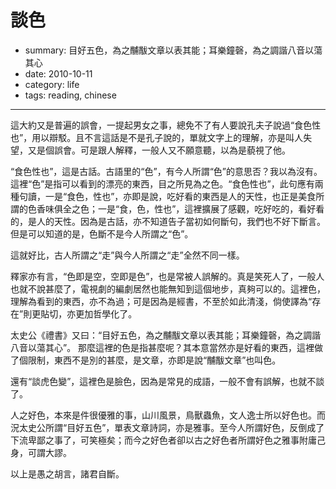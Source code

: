 # 談色

- summary: 目好五色，為之黼黻文章以表其能；耳樂鐘磬，為之調諧八音以蕩其心
- date: 2010-10-11
- category: life
- tags: reading, chinese

-----------

這大約又是普遍的誤會，一提起男女之事，總免不了有人要說孔夫子說過“食色性也”，用以辯駁。且不言這話是不是孔子說的，單就文字上的理解，亦是叫人失望，又是個誤會。可是跟人解釋，一般人又不願意聽，以為是藐視了他。

“食色性也”，這是古話。古語里的“色”，有今人所謂“色”的意思否？我以為沒有。這裡“色”是指可以看到的漂亮的東西，目之所見為之色。“食色性也”，此句應有兩種句讀，一是“食色，性也”，亦即是說，吃好看的東西是人的天性，也正是美食所謂的色香味俱全之色；一是“食，色，性也”，這裡擴展了感觀，吃好吃的，看好看的，是人的天性。因為是古話，亦不知道告子當初如何斷句，我們也不好下斷言。但是可以知道的是，色斷不是今人所謂之“色”。

這就好比，古人所謂之“走”與今人所謂之“走”全然不同一樣。

釋家亦有言，“色即是空，空即是色”，也是常被人誤解的。真是笑死人了，一般人也就不說甚麼了，電視劇的編劇居然也能無知到這個地步，真夠可以的。這裡色，理解為看到的東西，亦不為過；可是因為是經書，不至於如此清淺，倘使譯為“存在”則更貼切，亦更加哲學化了。

太史公《禮書》又曰：“目好五色，為之黼黻文章以表其能；耳樂鐘磬，為之調諧八音以蕩其心”。 那麼這裡的色是指甚麼呢？其本意當然亦是好看的東西，這裡做了個限制，東西不是別的甚麼，是文章，亦即是說“黼黻文章”也叫色。

還有“談虎色變”，這裡色是臉色，因為是常見的成語，一般不會有誤解，也就不談了。

人之好色，本來是件很優雅的事，山川風景，鳥獸蟲魚，文人逸士所以好色也。而況太史公所謂“目好五色”，單表文章詩詞，亦是雅事。至今人所謂好色，反倒成了下流卑鄙之事了，可笑極矣；而今之好色者卻以古之好色者所謂好色之雅事附庸己身，可謂大謬。

以上是愚之胡言，諸君自斷。
